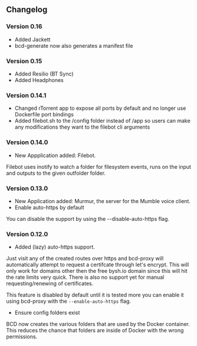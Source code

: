 ## Changelog

### Version 0.16

- Added Jackett
- bcd-generate now also generates a manifest file

### Version 0.15

- Added Resilio (BT Sync)
- Added Headphones

### Version 0.14.1

- Changed rTorrent app to expose all ports by default and no longer use Dockerfile port bindings
- Added filebot.sh to the /config folder instead of /app so users can make any modifications they want to the filebot cli arguments

### Version 0.14.0

- New Appplication added: Filebot.

Filebot uses inotify to watch a folder for filesystem events, runs on the input and outputs to the given outfolder folder.

### Version 0.13.0

- New Application added: Murmur, the server for the Mumble voice client.
- Enable auto-https by default

You can disable the support by using the --disable-auto-https flag.

### Version 0.12.0

- Added (lazy) auto-https support.

Just visit any of the created routes over https and bcd-proxy will automatically attempt to request a certifcate through let's encrypt. This will only work for domains other then the free bysh.io domain since this will hit the rate limits very quick. There is also no support yet for manual requesting/renewing of certificates.

This feature is disabled by default until it is tested more you can enable it using bcd-proxy with the `--enable-auto-https` flag.

- Ensure config folders exist

BCD now creates the various folders that are used by the Docker container. This reduces the chance that folders are inside of Docker with the wrong permissions.
